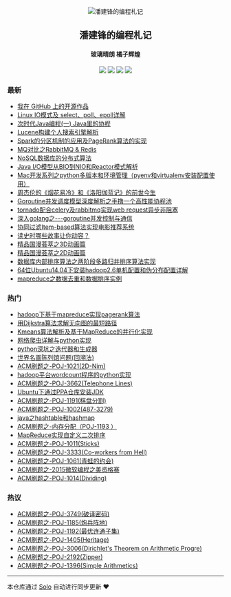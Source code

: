 <p align="center"><img alt="潘建锋的编程札记" src="https://blog.taohuawu.club/icons/logo.png"></p><h2 align="center">
潘建锋的编程札记
</h2>

<h4 align="center">玻璃晴朗 橘子辉煌</h4>
<p align="center"><a title="潘建锋的编程札记" target="_blank" href="https://github.com/panjf2000/solo-blog"><img src="https://img.shields.io/github/last-commit/panjf2000/solo-blog.svg?style=flat-square&color=FF9900"></a>
<a title="GitHub repo size in bytes" target="_blank" href="https://github.com/panjf2000/solo-blog"><img src="https://img.shields.io/github/repo-size/panjf2000/solo-blog.svg?style=flat-square"></a>
<a title="Solo Version" target="_blank" href="https://github.com/b3log/solo/releases"><img src="https://img.shields.io/badge/solo-3.6.3-f1e05a.svg?style=flat-square&color=blueviolet"></a>
<a title="Hits" target="_blank" href="https://github.com/b3log/hits"><img src="https://hits.b3log.org/panjf2000/solo-blog.svg"></a></p>

### 最新

* [我在 GitHub 上的开源作品](https://blog.taohuawu.club/my-github-repos)
* [Linux IO模式及 select、poll、epoll详解](https://blog.taohuawu.club/linux-io-select-poll-epoll)
* [次时代Java编程(一) Java里的协程](https://blog.taohuawu.club/java-coroutine-quasar)
* [Lucene构建个人搜索引擎解析](https://blog.taohuawu.club/lucene-search-engine)
* [Spark的分区机制的应用及PageRank算法的实现](https://blog.taohuawu.club/spark-partition-pagerank)
* [MQ对比之RabbitMQ & Redis](https://blog.taohuawu.club/mq-rabbit-redis)
* [NoSQL数据库的分布式算法](https://blog.taohuawu.club/nosql-distributed-algorithm)
* [Java I/O模型从BIO到NIO和Reactor模式解析](https://blog.taohuawu.club/java-nio)
* [Mac开发系列之python多版本和环境管理（pyenv和virtualenv安装配置使用）](https://blog.taohuawu.club/management-multi-pythons)
* [周杰伦的《烟花易冷》和《洛阳伽蓝记》的前世今生](https://blog.taohuawu.club/yan-hua-yi-leng)
* [Goroutine并发调度模型深度解析之手撸一个高性能协程池](https://blog.taohuawu.club/high-performance-implementation-of-goroutine-pool)
* [tornado配合celery及rabbitmq实现web request异步非阻塞](https://blog.taohuawu.club/python-tornado-rabbitmq-asynchronous-non-blocking)
* [深入golang之---goroutine并发控制与通信](https://blog.taohuawu.club/goroutine-concurrency-control-and-communication)
* [协同过滤Item-based算法实现电影推荐系统](https://blog.taohuawu.club/item-based-movie-recommendation)
* [读史时哪些故事让你动容？](https://blog.taohuawu.club/du-shi)
* [精品国漫荟萃之3D动画篇](https://blog.taohuawu.club/chinese-3d-animation)
* [精品国漫荟萃之2D动画篇](https://blog.taohuawu.club/chinese-2d-animation)
* [数据库内部排序算法之两阶段多路归并排序算法实现](https://blog.taohuawu.club/database-sort-algorithm)
* [64位Ubuntu14.04下安装hadoop2.6单机配置和伪分布配置详解](https://blog.taohuawu.club/hadoop-installation-in-ubuntu)
* [mapreduce之数据去重和数据排序实例](https://blog.taohuawu.club/mapreduce-de-duplication-and-sort)

### 热门

* [hadoop下基于mapreduce实现pagerank算法](https://blog.taohuawu.club/pagerank-algorithm-via-hadoop-mapreduce)
* [用Dijkstra算法求解无向图的最短路径](https://blog.taohuawu.club/solve-shortest-path-via-dijkstra-algorithm)
* [Kmeans算法解析及基于MapReduce的并行化实现](https://blog.taohuawu.club/kmeans-algorithm-via-mapreduce)
* [网络爬虫详解与python实现](https://blog.taohuawu.club/introduction-of-web-spider-by-python)
* [python深坑之迭代器和生成器](https://blog.taohuawu.club/python-iterator-generator)
* [世界名画陈列馆问题(回溯法)](https://blog.taohuawu.club/problem-of-world-renowned-painting-exhibition-room)
* [ACM刷题之-POJ-1021(2D-Nim)](https://blog.taohuawu.club/POJ-1021)
* [hadoop平台wordcount程序的python实现](https://blog.taohuawu.club/wordcout-in-hadoop-by-python)
* [ACM刷题之-POJ-3662(Telephone Lines)](https://blog.taohuawu.club/POJ-3662)
* [Ubuntu下通过PPA仓库安装JDK](https://blog.taohuawu.club/install-jdk-via-ppa-in-ubuntu)
* [ACM刷题之-POJ-1191(棋盘分割)](https://blog.taohuawu.club/POJ-1191)
* [ACM刷题之-POJ-1002(487-3279)](https://blog.taohuawu.club/POJ-1002)
* [java之hashtable和hashmap](https://blog.taohuawu.club/java-hashmap-hashtable)
* [ACM刷题之-内存分配（POJ-1193 ）](https://blog.taohuawu.club/POJ-1193)
* [MapReduce实现自定义二次排序](https://blog.taohuawu.club/mapreduce-customized-secondary-sort)
* [ACM刷题之-POJ-1011(Sticks)](https://blog.taohuawu.club/POJ-1011)
* [ACM刷题之-POJ-3333(Co-workers from Hell)](https://blog.taohuawu.club/co-workers-from-hell)
* [ACM刷题之-POJ-1061(青蛙的约会)](https://blog.taohuawu.club/POJ-1061)
* [ACM刷题之-2015微软编程之美资格赛](https://blog.taohuawu.club/microsoft-programming-venues-problems)
* [ACM刷题之-POJ-1014(Dividing)](https://blog.taohuawu.club/POJ-1014)

### 热议

* [ACM刷题之-POJ-3749(破译密码)](https://blog.taohuawu.club/POJ-3749)
* [ACM刷题之-POJ-1185(炮兵阵地)](https://blog.taohuawu.club/POJ-1185)
* [ACM刷题之-POJ-1192(最优连通子集)](https://blog.taohuawu.club/POJ-1192)
* [ACM刷题之-POJ-1405(Heritage)](https://blog.taohuawu.club/POJ-1405)
* [ACM刷题之-POJ-3006(Dirichlet's Theorem on Arithmetic Progre)](https://blog.taohuawu.club/POJ-3006)
* [ACM刷题之-POJ-2192(Zipper)](https://blog.taohuawu.club/POJ-2192)
* [ACM刷题之-POJ-1396(Simple Arithmetics)](https://blog.taohuawu.club/POJ-1396)

---

本仓库通过 [Solo](https://github.com/b3log/solo) 自动进行同步更新 ❤️ 